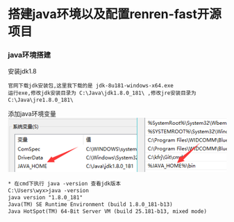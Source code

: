 # 搭建java环境以及配置renren-fast开源项目
### java环境搭建
安装jdk1.8
```
官网下载jdk安装包,这里我下载的是 jdk-8u181-windows-x64.exe
运行exe,修改jdk安装目录为 C:\Java\jdk1.8.0_181\ ,修改jre安装目录为 C:\Java\jre1.8.0_181\
``` 
添加java环境变量  
![jdkpath](https://raw.githubusercontent.com/duiying/note/master/img/jdkpath.png)
```
* 在cmd下执行 java -version 查看jdk版本
C:\Users\wyx>java -version
java version "1.8.0_181"
Java(TM) SE Runtime Environment (build 1.8.0_181-b13)
Java HotSpot(TM) 64-Bit Server VM (build 25.181-b13, mixed mode)
```
